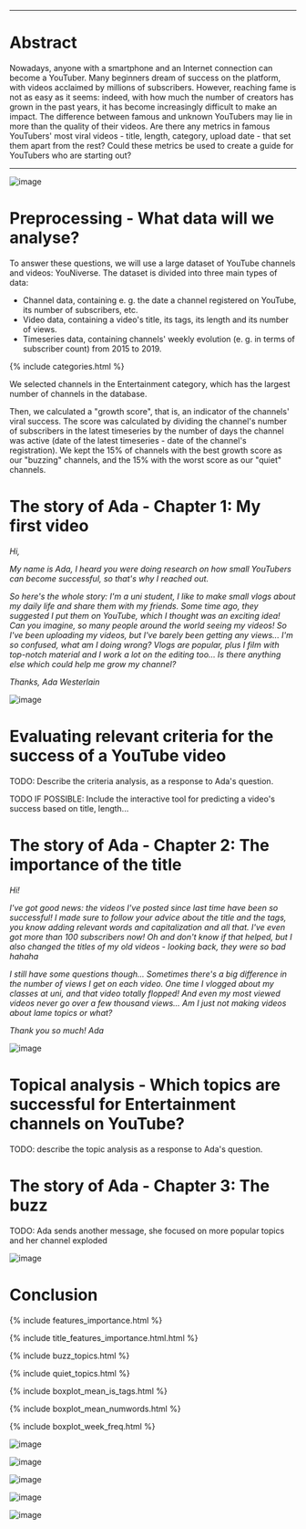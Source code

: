 ***

# Abstract
Nowadays, anyone with a smartphone and an Internet connection can become a YouTuber. Many beginners dream of success on the platform, with videos acclaimed by millions of subscribers. However, reaching fame is not as easy as it seems: indeed, with how much the number of creators has grown in the past years, it has become increasingly difficult to make an impact. The difference between famous and unknown YouTubers may lie in more than the quality of their videos. Are there any metrics in famous YouTubers' most viral videos - title, length, category, upload date - that set them apart from the rest? Could these metrics be used to create a guide for YouTubers who are starting out?


***


![image](images\sebastian-pandelache-taPBy6XyMoQ-unsplash.jpg)



# Preprocessing - What data will we analyse?

To answer these questions, we will use a large dataset of YouTube channels and videos: YouNiverse. The dataset is divided into three main types of data: 
- Channel data, containing e. g. the date a channel registered on YouTube, its number of subscribers, etc.
- Video data, containing a video's title, its tags, its length and its number of views.
- Timeseries data, containing channels' weekly evolution (e. g. in terms of subscriber count) from 2015 to 2019.

{% include categories.html %}

We selected channels in the Entertainment category, which has the largest number of channels in the database.

Then, we calculated a "growth score", that is, an indicator of the channels' viral success. The score was calculated by dividing the channel's number of subscribers in the latest timeseries by the number of days the channel was active (date of the latest timeseries - date of the channel's registration). We kept the 15% of channels with the best growth score as our "buzzing" channels, and the 15% with the worst score as our "quiet" channels.


# The story of Ada - Chapter 1: My first video

*Hi,*

*My name is Ada, I heard you were doing research on how small YouTubers can become successful, so that's why I reached out.*

*So here's the whole story: I'm a uni student, I like to make small vlogs about my daily life and share them with my friends. Some time ago, they suggested I put them on YouTube, which I thought was an exciting idea! Can you imagine, so many people around the world seeing my videos! So I've been uploading my videos, but I've barely been getting any views... I'm so confused, what am I doing wrong? Vlogs are popular, plus I film with top-notch material and I work a lot on the editing too... Is there anything else which could help me grow my channel?*

*Thanks, Ada Westerlain*

![image](images\ada_part1.jpg)

# Evaluating relevant criteria for the success of a YouTube video

TODO: Describe the criteria analysis, as a response to Ada's question.

TODO IF POSSIBLE: Include the interactive tool for predicting a video's success based on title, length...


# The story of Ada - Chapter 2: The importance of the title

*Hi!*

*I've got good news: the videos I've posted since last time have been so successful! I made sure to follow your advice about the title and the tags, you know adding relevant words and capitalization and all that. I've even got more than 100 subscribers now! Oh and don't know if that helped, but I also changed the titles of my old videos - looking back, they were so bad hahaha*

*I still have some questions though... Sometimes there's a big difference in the number of views I get on each video. One time I vlogged about my classes at uni, and that video totally flopped! And even my most viewed videos never go over a few thousand views... Am I just not making videos about lame topics or what?*

*Thank you so much! Ada*

![image](images\ada_part2.jpg)

# Topical analysis - Which topics are successful for Entertainment channels on YouTube?

TODO: describe the topic analysis as a response to Ada's question.

# The story of Ada - Chapter 3: The buzz

TODO: Ada sends another message, she focused on more popular topics and her channel exploded

![image](images\ada_part3.jpg)

# Conclusion



{% include features_importance.html %}

{% include title_features_importance.html.html %}

{% include buzz_topics.html %}

{% include quiet_topics.html %}

{% include boxplot_mean_is_tags.html %}

{% include boxplot_mean_numwords.html %}

{% include boxplot_week_freq.html %}

![image](output/venn_lexical.png)

![image](output/relative_use_lexical.png)

![image](output/tags_quiet.png)

![image](output/tags_buzz.png)

![image](output/evolution_sub_ytb_lexical.png)


<script src="https://gist.github.com/zwierski/fe66b9662878b9f29f9a231190e215d2.js"></script>
